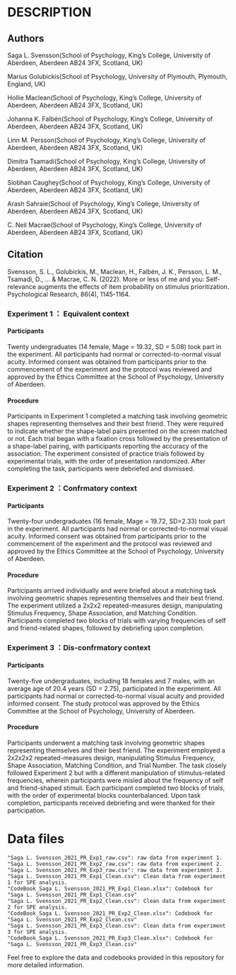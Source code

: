 # DESCRIPTION

## Authors

Saga L. Svensson(School of Psychology, King’s College, University of Aberdeen, Aberdeen AB24 3FX, Scotland, UK)

Marius Golubickis(School of Psychology, University of Plymouth, Plymouth, England, UK)

Hollie Maclean(School of Psychology, King’s College, University of Aberdeen, Aberdeen AB24 3FX, Scotland, UK)

Johanna K. Falbén(School of Psychology, King’s College, University of Aberdeen, Aberdeen AB24 3FX, Scotland, UK)

Linn M. Persson(School of Psychology, King’s College, University of Aberdeen, Aberdeen AB24 3FX, Scotland, UK)

Dimitra Tsamadi(School of Psychology, King’s College, University of Aberdeen, Aberdeen AB24 3FX, Scotland, UK)

Siobhan Caughey(School of Psychology, King’s College, University of Aberdeen, Aberdeen AB24 3FX, Scotland, UK)

Arash Sahraie(School of Psychology, King’s College, University of Aberdeen, Aberdeen AB24 3FX, Scotland, UK)

C. Neil Macrae(School of Psychology, King’s College, University of Aberdeen, Aberdeen AB24 3FX, Scotland, UK)

## Citation
Svensson, S. L., Golubickis, M., Maclean, H., Falbén, J. K., Persson, L. M., Tsamadi, D., ... & Macrae, C. N. (2022). More or less of me and you: Self-relevance augments the effects of item probability on stimulus prioritization. Psychological Research, 86(4), 1145-1164.

### Experiment 1  ： Equivalent context

#### Participants

Twenty undergraduates (14 female, Mage = 19.32, SD = 5.08) took part in the experiment. All participants had normal or corrected-to-normal visual acuity. Informed consent was obtained from participants prior to the commencement of the experiment and the protocol was reviewed and approved by the Ethics Committee at the School of Psychology, University of Aberdeen.

#### Procedure

Participants in Experiment 1 completed a matching task involving geometric shapes representing themselves and their best friend. They were required to indicate whether the shape-label pairs presented on the screen matched or not. Each trial began with a fixation cross followed by the presentation of a shape-label pairing, with participants reporting the accuracy of the association. The experiment consisted of practice trials followed by experimental trials, with the order of presentation randomized. After completing the task, participants were debriefed and dismissed.

### Experiment 2  ：Confrmatory context

#### Participants

Twenty-four undergraduates (16 female, Mage = 19.72, SD=2.33) took part in the experiment. All participants had normal or corrected-to-normal visual acuity. Informed consent was obtained from participants prior to the commencement of the experiment and the protocol was reviewed and approved by the Ethics Committee at the School of Psychology, University of Aberdeen.

#### Procedure

Participants arrived individually and were briefed about a matching task involving geometric shapes representing themselves and their best friend. The experiment utilized a 2x2x2 repeated-measures design, manipulating Stimulus Frequency, Shape Association, and Matching Condition. Participants completed two blocks of trials with varying frequencies of self and friend-related shapes, followed by debriefing upon completion.

### Experiment 3  ：Dis-confrmatory context

#### Participants

Twenty-five undergraduates, including 18 females and 7 males, with an average age of 20.4 years (SD = 2.75), participated in the experiment. All participants had normal or corrected-to-normal visual acuity and provided informed consent. The study protocol was approved by the Ethics Committee at the School of Psychology, University of Aberdeen.

#### Procedure

Participants underwent a matching task involving geometric shapes representing themselves and their best friend. The experiment employed a 2x2x2x2 repeated-measures design, manipulating Stimulus Frequency, Shape Association, Matching Condition, and Trial Number. The task closely followed Experiment 2 but with a different manipulation of stimulus-related frequencies, wherein participants were misled about the frequency of self and friend-shaped stimuli. Each participant completed two blocks of trials, with the order of experimental blocks counterbalanced. Upon task completion, participants received debriefing and were thanked for their participation.


# Data files

```
"Saga L. Svensson_2021_PR_Exp1_raw.csv": raw data from experiment 1.
"Saga L. Svensson_2021_PR_Exp2_raw.csv": raw data from experiment 2.
"Saga L. Svensson_2021_PR_Exp3_raw.csv": raw data from experiment 3.
"Saga L. Svensson_2021_PR_Exp1_Clean.csv": Clean data from experiment 1 for SPE analysis.
"CodeBook_Saga L. Svensson_2021_PR_Exp1_Clean.xlsx": Codebook for "Saga L. Svensson_2021_PR_Exp1_Clean.csv"
"Saga L. Svensson_2021_PR_Exp2_Clean.csv": Clean data from experiment 2 for SPE analysis.
"CodeBook_Saga L. Svensson_2021_PR_Exp2_Clean.xlsx": Codebook for "Saga L. Svensson_2021_PR_Exp2_Clean.csv"
"Saga L. Svensson_2021_PR_Exp3_Clean.csv": Clean data from experiment 3 for SPE analysis.
"CodeBook_Saga L. Svensson_2021_PR_Exp3_Clean.xlsx": Codebook for "Saga L. Svensson_2021_PR_Exp3_Clean.csv"
```

Feel free to explore the data and codebooks provided in this repository for more detailed information.
